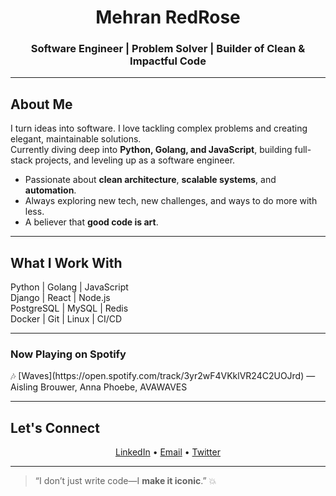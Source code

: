 <h1 align="center">Mehran RedRose</h1>
<h3 align="center">Software Engineer | Problem Solver | Builder of Clean & Impactful Code</h3>

---

## About Me
I turn ideas into software. I love tackling complex problems and creating elegant, maintainable solutions.  
Currently diving deep into **Python, Golang, and JavaScript**, building full-stack projects, and leveling up as a software engineer.  

- Passionate about **clean architecture**, **scalable systems**, and **automation**.  
- Always exploring new tech, new challenges, and ways to do more with less.  
- A believer that **good code is art**.  

---

## What I Work With
Python | Golang | JavaScript  
Django | React | Node.js  
PostgreSQL | MySQL | Redis  
Docker | Git | Linux | CI/CD  

---

### Now Playing on Spotify
<!-- SPOTIFY -->🎶 [Waves](https://open.spotify.com/track/3yr2wF4VKklVR24C2UOJrd) — Aisling Brouwer, Anna Phoebe, AVAWAVES<!-- END_SPOTIFY -->

---


## Let's Connect
<p align="center">
<a href="https://www.linkedin.com/in/mehranredrose" target="_blank">LinkedIn</a> •
<a href="mailto:mehranredrose@gmail.com" target="_blank">Email</a> •
<a href="https://twitter.com/mehranredrose" target="_blank">Twitter</a>
</p>

---

> “I don’t just write code—I **make it iconic**.” 💥
